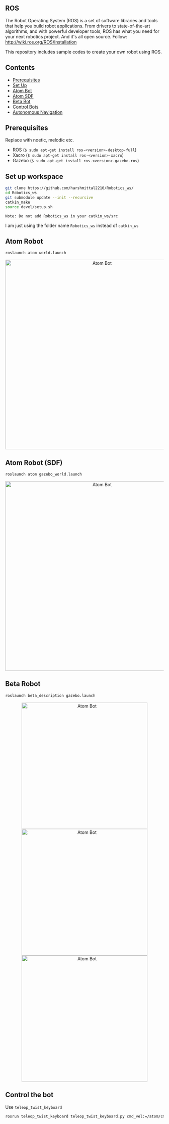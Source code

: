 ## ROS
The Robot Operating System (ROS) is a set of software libraries and tools that help you build robot applications. From drivers to state-of-the-art algorithms, and with powerful developer tools, ROS has what you need for your next robotics project. And it's all open source. Follow: http://wiki.ros.org/ROS/Installation

This repository includes sample codes to create your own robot using ROS.

## Contents

- [Prerequisites](#prerequisites)
- [Set Up](#set-up-workspace)
- [Atom Bot](#atom-robot)
- [Atom SDF](#atom-robot-sdf)
- [Beta Bot](#beta-robot)
- [Control Bots](#control-the-bot)
- [Autonomous Navigation](./Navigation.md)

## Prerequisites

Replace <version> with noetic, melodic etc.
  
- ROS (`$ sudo apt-get install ros-<version>-desktop-full`)
- Xacro (`$ sudo apt-get install ros-<version>-xacro`)
- Gazebo (`$ sudo apt-get install ros-<version>-gazebo-ros`)

## Set up workspace


```bash
git clone https://github.com/harshmittal2210/Robotics_ws/
cd Robotics_ws
git submodule update --init --recursive
catkin_make
source devel/setup.sh
```

`Note: Do not add Robotics_ws in your catkin_ws/src`

I am just using the folder name `Robotics_ws` instead of `catkin_ws`

## Atom Robot

```bash
roslaunch atom world.launch
```
<p align="center">
<img src="./img/atom.JPG" alt="Atom Bot" width="600"/>
  </p>

## Atom Robot (SDF)

```bash
roslaunch atom gazebo_world.launch
```
<p align="center">
<img src="./img/atom1.JPG" alt="Atom Bot" width="600" />
  </p>
  
## Beta Robot

```bash
roslaunch beta_description gazebo.launch
```
  <p align="center">
    <img src="./img/beta.JPG" alt="Atom Bot" width="400" />
    <img src="./img/beta1.JPG" alt="Atom Bot" width="400"/>
    <img src="./img/beta4.JPG" alt="Atom Bot" width="400" />
  </p>

## Control the bot

Use `teleop_twist_keyboard`

```bash
rosrun teleop_twist_keyboard teleop_twist_keyboard.py cmd_vel:=/atom/cmd_vel
```
  
